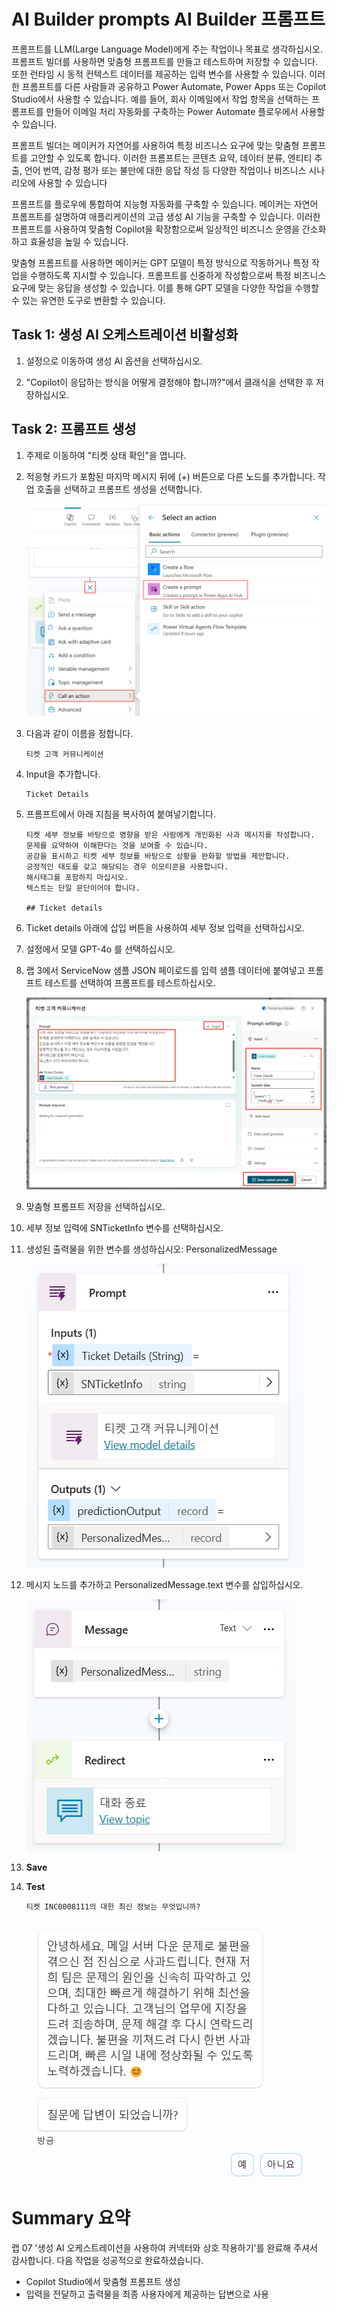 # AI Builder prompts AI Builder 프롬프트

프롬프트를 LLM(Large Language Model)에게 주는 작업이나 목표로
생각하십시오. 프롬프트 빌더를 사용하면 맞춤형 프롬프트를 만들고
테스트하며 저장할 수 있습니다. 또한 런타임 시 동적 컨텍스트 데이터를
제공하는 입력 변수를 사용할 수 있습니다. 이러한 프롬프트를 다른 사람들과
공유하고 Power Automate, Power Apps 또는 Copilot Studio에서 사용할 수
있습니다. 예를 들어, 회사 이메일에서 작업 항목을 선택하는 프롬프트를
만들어 이메일 처리 자동화를 구축하는 Power Automate 플로우에서 사용할 수
있습니다.

프롬프트 빌더는 메이커가 자연어를 사용하여 특정 비즈니스 요구에 맞는
맞춤형 프롬프트를 고안할 수 있도록 합니다. 이러한 프롬프트는 콘텐츠
요약, 데이터 분류, 엔티티 추출, 언어 번역, 감정 평가 또는 불만에 대한
응답 작성 등 다양한 작업이나 비즈니스 시나리오에 사용할 수 있습니다

프롬프트를 플로우에 통합하여 지능형 자동화를 구축할 수 있습니다.
메이커는 자연어 프롬프트를 설명하여 애플리케이션의 고급 생성 AI 기능을
구축할 수 있습니다. 이러한 프롬프트를 사용하여 맞춤형 Copilot을
확장함으로써 일상적인 비즈니스 운영을 간소화하고 효율성을 높일 수
있습니다.

맞춤형 프롬프트를 사용하면 메이커는 GPT 모델이 특정 방식으로 작동하거나
특정 작업을 수행하도록 지시할 수 있습니다. 프롬프트를 신중하게
작성함으로써 특정 비즈니스 요구에 맞는 응답을 생성할 수 있습니다. 이를
통해 GPT 모델을 다양한 작업을 수행할 수 있는 유연한 도구로 변환할 수
있습니다.

## Task 1: 생성 AI 오케스트레이션 비활성화

1.  설정으로 이동하여 생성 AI 옵션을 선택하십시오.

2.  \"Copilot이 응답하는 방식을 어떻게 결정해야 합니까?\"에서 클래식을 선택한 후 저장하십시오.

## Task 2: 프롬프트 생성

1.  주제로 이동하여 \"티켓 상태 확인\"을 엽니다.

2. 적응형 카드가 포함된 마지막 메시지 뒤에 (+) 버튼으로 다른 노드를 추가합니다.
작업 호출을 선택하고 프롬프트 생성을 선택합니다.

    <img src="./images/image2.png" >

3.  다음과 같이 이름을 정합니다.
    ```
    티켓 고객 커뮤니케이션
    ```

5.  Input을 추가합니다.
    ```
    Ticket Details
    ```

7.  프롬프트에서 아래 지침을 복사하여 붙여넣기합니다.

    ```
    티켓 세부 정보를 바탕으로 영향을 받은 사람에게 개인화된 사과 메시지를 작성합니다.
    문제를 요약하여 이해한다는 것을 보여줄 수 있습니다.
    공감을 표시하고 티켓 세부 정보를 바탕으로 상황을 완화할 방법을 제안합니다.
    긍정적인 태도를 갖고 해당되는 경우 이모티콘을 사용합니다.
    해시태그를 포함하지 마십시오.
    텍스트는 단일 문단이어야 합니다.
    
    ## Ticket details
    ```


8.  Ticket details 아래에 삽입 버튼을 사용하여 세부 정보 입력을 선택하십시오.
   
10.  설정에서 모델 GPT-4o 를 선택하십시오.
    
12.  랩 3에서 ServiceNow 샘플 JSON 페이로드를 입력 샘플 데이터에 붙여넣고 프롬프트 테스트를 선택하여 프롬프트를 테스트하십시오.

     <img src="./images/image5.png" >

11.  맞춤형 프롬프트 저장을 선택하십시오.

12. 세부 정보 입력에 SNTicketInfo 변수를 선택하십시오.

13. 생성된 출력물을 위한 변수를 생성하십시오: PersonalizedMessage

    <img src="./images/image6.png" >

14. 메시지 노드를 추가하고 PersonalizedMessage.text 변수를 삽입하십시오.

    <img src="./images/image7.png" >

15. **Save**

16. **Test** 

    ```
    티켓 INC0008111의 대한 최신 정보는 무엇입니까?
    ```

    <img src="./images/image8.png" >

# Summary 요약

랩 07 '생성 AI 오케스트레이션을 사용하여 커넥터와 상호 작용하기'를 완료해 주셔서 감사합니다. 다음 작업을 성공적으로 완료하셨습니다.

- Copilot Studio에서 맞춤형 프롬프트 생성 
- 입력을 전달하고 출력물을 최종 사용자에게 제공하는 답변으로 사용
